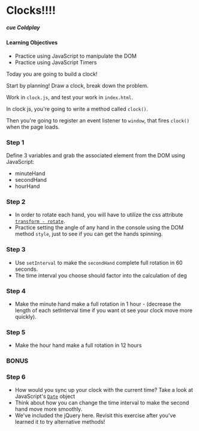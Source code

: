 # Clocks!!!!
##### cue Coldplay

#### Learning Objectives
- Practice using JavaScript to manipulate the DOM
- Practice using JavaScript Timers


Today you are going to build a clock!

Start by planning! Draw a clock, break down the problem.

Work in `clock.js`, and test your work in `index.html`.

In clock js, you're going to write a method called `clock()`.

Then you're going to register an event listener to `window`, that fires `clock()` when the page loads.

### Step 1
Define 3 variables and grab the associated element from the DOM using JavaScript:
- minuteHand
- secondHand
- hourHand

### Step 2
- In order to rotate each hand, you will have to utilize the css attribute [`transform - rotate`](https://developer.mozilla.org/en-US/docs/Web/CSS/transform#rotate).
- Practice setting the angle of any hand in the console using the DOM method `style`, just to see if you can get the hands spinning.

### Step 3
- Use `setInterval` to make the `secondHand` complete full rotation in 60 seconds.
- The time interval you choose should factor into the calculation of deg

### Step 4
- Make the minute hand make a full rotation in 1 hour - (decrease the length of each setInterval time if you want ot see your clock move more quickly).

### Step 5
- Make the hour hand make a full rotation in 12 hours

### BONUS

### Step 6
- How would you sync up your clock with the current time? Take a look at JavaScript's [`Date`](https://developer.mozilla.org/en-US/docs/Web/JavaScript/Reference/Global_Objects/Date) object
- Think about how you can change the time interval to make the second hand move more smoothly.
- We've included the jQuery here. Revisit this exercise after you've learned it to try alternative methods!
